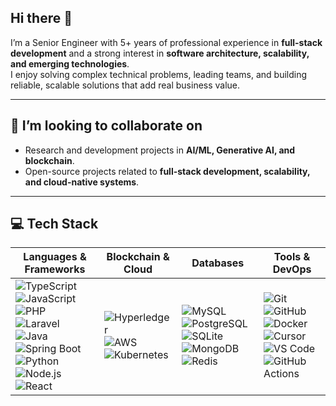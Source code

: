 ## Hi there 👋

I’m a Senior Engineer with 5+ years of professional experience in **full-stack development** and a strong interest in **software architecture, scalability, and emerging technologies**.  
I enjoy solving complex technical problems, leading teams, and building reliable, scalable solutions that add real business value.  


---
## 👯 I’m looking to collaborate on
- Research and development projects in **AI/ML, Generative AI, and blockchain**.  
- Open-source projects related to **full-stack development, scalability, and cloud-native systems**.  
<!--
## 🌱 I’m currently learning
- **Hyperledger** and blockchain technologies.  
- **Spring Boot** and scalable backend design patterns.  
- Advanced concepts in **Generative AI and distributed systems**.  

## 🤔 I’m looking for help with
- Best practices in **scaling blockchain applications** for production use.  
- Optimizing **Generative AI architectures** for performance and efficiency.  
-->
---

## 💻 Tech Stack  

| Languages & Frameworks | Blockchain & Cloud | Databases | Tools & DevOps |
|------------------------|--------------------|-----------|----------------|
| ![TypeScript](https://img.shields.io/badge/TypeScript-3178C6?style=for-the-badge&logo=typescript&logoColor=white) ![JavaScript](https://img.shields.io/badge/JavaScript-F7DF1E?style=for-the-badge&logo=javascript&logoColor=black) ![PHP](https://img.shields.io/badge/PHP-777BB4?style=for-the-badge&logo=php&logoColor=white) <br> ![Laravel](https://img.shields.io/badge/Laravel-FF2D20?style=for-the-badge&logo=laravel&logoColor=white) ![Java](https://img.shields.io/badge/Java-007396?style=for-the-badge&logo=openjdk&logoColor=white) ![Spring Boot](https://img.shields.io/badge/Spring_Boot-6DB33F?style=for-the-badge&logo=springboot&logoColor=white) <br> ![Python](https://img.shields.io/badge/Python-3776AB?style=for-the-badge&logo=python&logoColor=white) ![Node.js](https://img.shields.io/badge/Node.js-339933?style=for-the-badge&logo=node.js&logoColor=white) ![React](https://img.shields.io/badge/React-61DAFB?style=for-the-badge&logo=react&logoColor=black)| ![Hyperledger](https://img.shields.io/badge/Hyperledger-2F3134?style=for-the-badge&logo=hyperledger&logoColor=white) ![AWS](https://img.shields.io/badge/AWS-232F3E?style=for-the-badge&logo=amazon-aws&logoColor=white) <br> ![Kubernetes](https://img.shields.io/badge/Kubernetes-326CE5?style=for-the-badge&logo=kubernetes&logoColor=white) | ![MySQL](https://img.shields.io/badge/MySQL-4479A1?style=for-the-badge&logo=mysql&logoColor=white) ![PostgreSQL](https://img.shields.io/badge/PostgreSQL-336791?style=for-the-badge&logo=postgresql&logoColor=white) <br> ![SQLite](https://img.shields.io/badge/SQLite-003B57?style=for-the-badge&logo=sqlite&logoColor=white) ![MongoDB](https://img.shields.io/badge/MongoDB-47A248?style=for-the-badge&logo=mongodb&logoColor=white) ![Redis](https://img.shields.io/badge/Redis-DC382D?style=for-the-badge&logo=redis&logoColor=white)  | ![Git](https://img.shields.io/badge/Git-F05032?style=for-the-badge&logo=git&logoColor=white) ![GitHub](https://img.shields.io/badge/GitHub-181717?style=for-the-badge&logo=github&logoColor=white) <br> ![Docker](https://img.shields.io/badge/Docker-2496ED?style=for-the-badge&logo=docker&logoColor=white) ![Cursor](https://img.shields.io/badge/Cursor-000000?style=for-the-badge&logo=cursor&logoColor=white) <br> ![VS Code](https://img.shields.io/badge/VS%20Code-0078D4?style=for-the-badge&logo=visual-studio-code&logoColor=white) ![GitHub Actions](https://img.shields.io/badge/GitHub_Actions-2088FF?style=for-the-badge&logo=githubactions&logoColor=white)|


#
